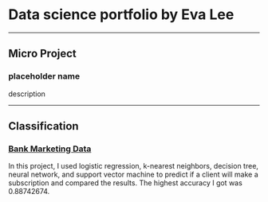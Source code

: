 # Data science portfolio by Eva Lee
***
## Micro Project
### placeholder name
description

***
## Classification
### [Bank Marketing Data](https://github.com/fangevalee/Portfolio/blob/main/notebook/Bank%20Marketing.ipynb) 
In this project, I used logistic regression, k-nearest neighbors, decision tree, neural network, and support vector machine to predict if a client will make a subscription and compared the results. The highest accuracy I got was 0.88742674.

